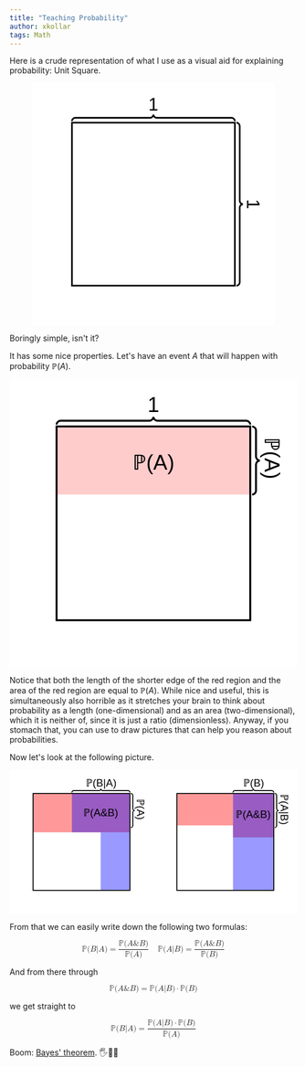 ```yaml
---
title: "Teaching Probability"
author: xkollar
tags: Math
---
```


Here is a crude representation of what I use as a visual aid for explaining probability: Unit Square.

<figure>
<svg viewBox="0 0 150 150" fill="white">
  <style>
  text {
    font: 13px sans-serif;
    fill: black;
  }
  </style>
  <!-- Background -->
  <rect x="0" y="0" width="150" height="150" fill="white" />
  <g transform="translate(25,25)">
      <!-- Border -->
      <rect x="0" y="0" width="100" height="100" fill="black" stroke="black" stroke-width="2" />
      <!-- Rect -->
      <rect x="0" y="0" width="100" height="100" fill="white" stroke-width="0" />
      <!-- Curly -->
      <g transform="">
        <text x="50" y="-8" text-anchor="middle">1</text>
        <path d="M -0.5 -1.5 c 0 -1, 1 -2, 2 -2 l 46.5 0 c 1 0, 2 -1, 2 -2 c 0 1, 1 2, 2 2 l 46.5 0 c 1 0, 2 1, 2 2" fill="none" stroke="black" stroke-width="1" />
      </g>
      <g transform="translate(100,0) rotate(90)">
        <text x="50" y="-8" text-anchor="middle">1</text>
        <path d="M -0.5 -1.5 c 0 -1, 1 -2, 2 -2 l 46.5 0 c 1 0, 2 -1, 2 -2 c 0 1, 1 2, 2 2 l 46.5 0 c 1 0, 2 1, 2 2" fill="none" stroke="black" stroke-width="1" />
      </g>
  </g>
</svg>
</figure>

Boringly simple, isn't it?

It has some nice properties. Let's have an event $A$ that will happen with probability $\mathbb{P}(A)$.

<svg viewBox="0 0 150 150" fill="white">
  <style>
  text {
    font: 13px sans-serif;
    fill: black;
  }
  </style>
  <!-- Background -->
  <rect x="0" y="0" width="150" height="150" fill="white" />
  <g transform="translate(25,25)">
      <!-- Border -->
      <rect x="0" y="0" width="100" height="100" fill="black" stroke="black" stroke-width="2" />
      <!-- Rect -->
      <rect x="0" y="0" width="100" height="100" fill="white" stroke-width="0" />
      <!-- Event A -->
      <rect x="0" y="0" width="100" height="35" fill="#fcc" stroke-width="0" />
      <!-- Curly -->
      <g transform="">
        <text x="50" y="-8" text-anchor="middle">1</text>
        <path d="M -0.5 -1.5 c 0 -1, 1 -2, 2 -2 l 46.5 0 c 1 0, 2 -1, 2 -2 c 0 1, 1 2, 2 2 l 46.5 0 c 1 0, 2 1, 2 2" fill="none" stroke="black" stroke-width="1" />
      </g>
      <g transform="translate(100,0) rotate(90)">
        <text x="16" y="-8" text-anchor="middle">ℙ(A)</text>
        <path d="M -0.5 -1.5 c 0 -1, 1 -2, 2 -2 l 13.75 0 c 1 0, 2 -1, 2 -2 c 0 1, 1 2, 2 2 l 13.75 0 c 1 0, 2 1, 2 2" fill="none" stroke="black" stroke-width="1" />
      </g>
      <text x="50" y="22" text-anchor="middle">ℙ(A)</text>
  </g>
</svg>

Notice that both the length of the shorter edge of the red region and the area
of the red region are equal to $\mathbb{P}(A)$. While nice and useful, this is
simultaneously also horrible as it stretches your brain to think about
probability as a length (one-dimensional) and as an area (two-dimensional),
which it is neither of, since it is just a ratio (dimensionless). Anyway, if
you stomach that, you can use to draw pictures that can help you reason about
probabilities.

Now let's look at the following picture.

<svg viewBox="0 0 300 150" fill="white">
  <style>
  text {
    font: 11px sans-serif;
    fill: black;
  }
  </style>
  <!-- Background -->
  <rect x="0" y="0" width="300" height="150" fill="white" />
  <g transform="translate(25,25)">
      <!-- Border -->
      <rect x="0" y="0" width="100" height="100" fill="black" stroke="black" stroke-width="2" />
      <!-- Rect -->
      <rect x="0" y="0" width="100" height="100" fill="white" stroke-width="0" />
      <!-- Events -->
      <rect x="0" y="0" width="100" height="40" fill="#f006" stroke-width="0" />
      <rect x="40" y="0" width="60" height="40" fill="#00f6" stroke-width="0" />
      <rect x="70" y="40" width="30" height="60" fill="#00f6" stroke-width="0" />
      <!-- Curly -->
      <g transform="translate(40.5,0)">
        <text x="30" y="-8" text-anchor="middle">ℙ(B|A)</text>
        <path d="M -0.5 -1.5 c 0 -1, 1 -2, 2 -2 l 26.25 0 c 1 0, 2 -1, 2 -2 c 0 1, 1 2, 2 2 l 26.25 0 c 1 0, 2 1, 2 2" fill="none" stroke="black" stroke-width="1" />
      </g>
      <g transform="translate(100,0) rotate(90)">
        <text x="16" y="-8" text-anchor="middle">ℙ(A)</text>
        <path d="M -0.5 -1.5 c 0 -1, 1 -2, 2 -2 l 13.75 0 c 1 0, 2 -1, 2 -2 c 0 1, 1 2, 2 2 l 13.75 0 c 1 0, 2 1, 2 2" fill="none" stroke="black" stroke-width="1" />
      </g>
      <text x="70" y="23" text-anchor="middle">ℙ(A&B)</text>
  </g>
  <g transform="translate(175,25)">
      <!-- Border -->
      <rect x="0" y="0" width="100" height="100" fill="black" stroke="black" stroke-width="2" />
      <!-- Rect -->
      <rect x="0" y="0" width="100" height="100" fill="white" stroke-width="0" />
      <!-- Events -->
      <rect x="0" y="0" width="58" height="32.75862068965517" fill="#f006" stroke-width="0" />
      <rect x="58" y="0" width="42" height="45.23809523809524" fill="#f006" stroke-width="0" />
      <rect x="58" y="0" width="42" height="100" fill="#00f6" stroke-width="0" />
      <!-- Curly -->
      <g transform="translate(58.5,0)">
        <text x="21" y="-8" text-anchor="middle">ℙ(B)</text>
        <path d="M -0.5 -1.5 c 0 -1, 1 -2, 2 -2 l 17.25 0 c 1 0, 2 -1, 2 -2 c 0 1, 1 2, 2 2 l 17.25 0 c 1 0, 2 1, 2 2" fill="none" stroke="black" stroke-width="1" />
      </g>
      <g transform="translate(100,0) rotate(90)">
        <text x="16" y="-8" text-anchor="middle">ℙ(A|B)</text>
        <path d="M -0.5 -1.5 c 0 -1, 1 -2, 2 -2 l 13.75 0 c 1 0, 2 -1, 2 -2 c 0 1, 1 2, 2 2 l 13.75 0 c 1 0, 2 1, 2 2" fill="none" stroke="black" stroke-width="1" />
      </g>
      <text x="79" y="25" text-anchor="middle">ℙ(A&B)</text>
  </g>
</svg>

From that we can easily write down the following two formulas:

<math display="block" class="tml-display" style="display:block math;">
  <mrow>
    <mi>ℙ</mi>
    <mo form="prefix" stretchy="false">(</mo>
    <mi>B</mi>
    <mi>|</mi>
    <mi>A</mi>
    <mo form="postfix" stretchy="false">)</mo>
    <mo>=</mo>
    <mfrac>
      <mrow>
        <mi>ℙ</mi>
        <mo form="prefix" stretchy="false">(</mo>
        <mi>A</mi>
        <mi>&amp;</mi>
        <mi>B</mi>
        <mo form="postfix" stretchy="false" lspace="0em" rspace="0em">)</mo>
      </mrow>
      <mrow>
        <mi>ℙ</mi>
        <mo form="prefix" stretchy="false">(</mo>
        <mi>A</mi>
        <mo form="postfix" stretchy="false" lspace="0em" rspace="0em">)</mo>
      </mrow>
    </mfrac>
    <mspace width="0.2778em"></mspace>
    <mspace width="0.2778em"></mspace>
    <mspace width="0.2778em"></mspace>
    <mspace width="0.2778em"></mspace>
    <mi>ℙ</mi>
    <mo form="prefix" stretchy="false">(</mo>
    <mi>A</mi>
    <mi>|</mi>
    <mi>B</mi>
    <mo form="postfix" stretchy="false">)</mo>
    <mo>=</mo>
    <mfrac>
      <mrow>
        <mi>ℙ</mi>
        <mo form="prefix" stretchy="false">(</mo>
        <mi>A</mi>
        <mi>&amp;</mi>
        <mi>B</mi>
        <mo form="postfix" stretchy="false" lspace="0em" rspace="0em">)</mo>
      </mrow>
      <mrow>
        <mi>ℙ</mi>
        <mo form="prefix" stretchy="false">(</mo>
        <mi>B</mi>
        <mo form="postfix" stretchy="false" lspace="0em" rspace="0em">)</mo>
      </mrow>
    </mfrac>
  </mrow>
</math>

And from there through

<math display="block" class="tml-display" style="display:block math;">
  <mrow>
    <mi>ℙ</mi>
    <mo form="prefix" stretchy="false">(</mo>
    <mi>A</mi>
    <mi>&amp;</mi>
    <mi>B</mi>
    <mo form="postfix" stretchy="false">)</mo>
    <mo>=</mo>
    <mi>ℙ</mi>
    <mo form="prefix" stretchy="false">(</mo>
    <mi>A</mi>
    <mi>|</mi>
    <mi>B</mi>
    <mo form="postfix" stretchy="false">)</mo>
    <mo>⋅</mo>
    <mi>ℙ</mi>
    <mo form="prefix" stretchy="false">(</mo>
    <mi>B</mi>
    <mo form="postfix" stretchy="false">)</mo>
  </mrow>
</math>

we get straight to

<math display="block" class="tml-display" style="display:block math;">
  <mrow>
    <mi>ℙ</mi>
    <mo form="prefix" stretchy="false">(</mo>
    <mi>B</mi>
    <mi>|</mi>
    <mi>A</mi>
    <mo form="postfix" stretchy="false">)</mo>
    <mo>=</mo>
    <mfrac>
      <mrow>
        <mi>ℙ</mi>
        <mo form="prefix" stretchy="false">(</mo>
        <mi>A</mi>
        <mi>|</mi>
        <mi>B</mi>
        <mo form="postfix" stretchy="false">)</mo>
        <mo>⋅</mo>
        <mi>ℙ</mi>
        <mo form="prefix" stretchy="false">(</mo>
        <mi>B</mi>
        <mo form="postfix" stretchy="false" lspace="0em" rspace="0em">)</mo>
      </mrow>
      <mrow>
        <mi>ℙ</mi>
        <mo form="prefix" stretchy="false">(</mo>
        <mi>A</mi>
        <mo form="postfix" stretchy="false" lspace="0em" rspace="0em">)</mo>
      </mrow>
    </mfrac>
  </mrow>
</math>

Boom: [Bayes' theorem](https://en.wikipedia.org/wiki/Bayes%27_theorem). 🖐️🎤💥
